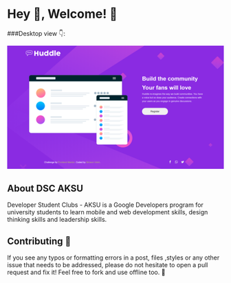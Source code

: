 
# Hey 🙂, Welcome! 👋


###Desktop view 👇: 


![Desktop view](images/Huddle&#32;desktop&#32;preview.png)

## About DSC AKSU
Developer Student Clubs - AKSU is a Google Developers program for university students to learn mobile and web development skills, design thinking skills and leadership skills.


## Contributing 🤝

If you see any typos or formatting errors in a post, files ,styles or any other issue that needs to be addressed, please do not hesitate to open a pull request and fix it! Feel free to fork and use offline too. 🙌




